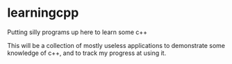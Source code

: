 # learningcpp
Putting silly programs up here to learn some c++


This will be a collection of mostly useless applications to demonstrate
some knowledge of c++, and to track my progress at using it.